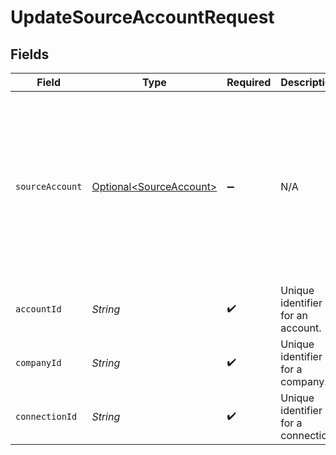 # UpdateSourceAccountRequest


## Fields

| Field                                                                                                                                                                                                                                   | Type                                                                                                                                                                                                                                    | Required                                                                                                                                                                                                                                | Description                                                                                                                                                                                                                             | Example                                                                                                                                                                                                                                 |
| --------------------------------------------------------------------------------------------------------------------------------------------------------------------------------------------------------------------------------------- | --------------------------------------------------------------------------------------------------------------------------------------------------------------------------------------------------------------------------------------- | --------------------------------------------------------------------------------------------------------------------------------------------------------------------------------------------------------------------------------------- | --------------------------------------------------------------------------------------------------------------------------------------------------------------------------------------------------------------------------------------- | --------------------------------------------------------------------------------------------------------------------------------------------------------------------------------------------------------------------------------------- |
| `sourceAccount`                                                                                                                                                                                                                         | [Optional\<SourceAccount>](../../models/components/SourceAccount.md)                                                                                                                                                                    | :heavy_minus_sign:                                                                                                                                                                                                                      | N/A                                                                                                                                                                                                                                     | {<br/>"id": "acc-002",<br/>"accountName": "account-081",<br/>"sortCode": "123456",<br/>"accountType": "Credit",<br/>"accountNumber": "12345670",<br/>"currency": "GBP",<br/>"balance": 99.99,<br/>"modifiedDate": "2023-01-09T14:14:14.1057478Z",<br/>"status": "pending"<br/>} |
| `accountId`                                                                                                                                                                                                                             | *String*                                                                                                                                                                                                                                | :heavy_check_mark:                                                                                                                                                                                                                      | Unique identifier for an account.                                                                                                                                                                                                       | 13d946f0-c5d5-42bc-b092-97ece17923ab                                                                                                                                                                                                    |
| `companyId`                                                                                                                                                                                                                             | *String*                                                                                                                                                                                                                                | :heavy_check_mark:                                                                                                                                                                                                                      | Unique identifier for a company.                                                                                                                                                                                                        | 8a210b68-6988-11ed-a1eb-0242ac120002                                                                                                                                                                                                    |
| `connectionId`                                                                                                                                                                                                                          | *String*                                                                                                                                                                                                                                | :heavy_check_mark:                                                                                                                                                                                                                      | Unique identifier for a connection.                                                                                                                                                                                                     | 2e9d2c44-f675-40ba-8049-353bfcb5e171                                                                                                                                                                                                    |